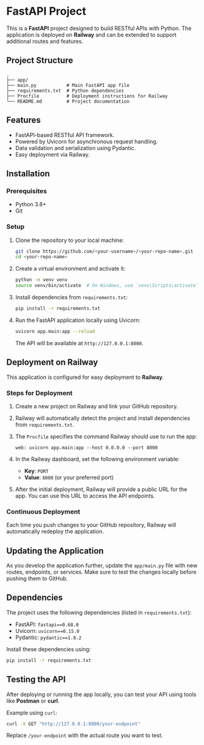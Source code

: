 
# FastAPI Project

This is a **FastAPI** project designed to build RESTful APIs with Python. The application is deployed on **Railway** and can be extended to support additional routes and features.

## Project Structure

```
.
├── app/
├── main.py           # Main FastAPI app file
├── requirements.txt  # Python dependencies
├── Procfile          # Deployment instructions for Railway
└── README.md         # Project documentation
```

## Features

- FastAPI-based RESTful API framework.
- Powered by Uvicorn for asynchronous request handling.
- Data validation and serialization using Pydantic.
- Easy deployment via Railway.
  
## Installation

### Prerequisites

- Python 3.8+
- Git

### Setup

1. Clone the repository to your local machine:

   ```bash
   git clone https://github.com/<your-username>/<your-repo-name>.git
   cd <your-repo-name>
   ```

2. Create a virtual environment and activate it:

   ```bash
   python -m venv venv
   source venv/bin/activate  # On Windows, use `venv\Scripts\activate`
   ```

3. Install dependencies from `requirements.txt`:

   ```bash
   pip install -r requirements.txt
   ```

4. Run the FastAPI application locally using Uvicorn:

   ```bash
   uvicorn app.main:app --reload
   ```

   The API will be available at `http://127.0.0.1:8000`.

## Deployment on Railway

This application is configured for easy deployment to **Railway**.

### Steps for Deployment

1. Create a new project on Railway and link your GitHub repository.
2. Railway will automatically detect the project and install dependencies from `requirements.txt`.
3. The `Procfile` specifies the command Railway should use to run the app:
   
   ```
   web: uvicorn app.main:app --host 0.0.0.0 --port 8000
   ```

4. In the Railway dashboard, set the following environment variable:

   - **Key**: `PORT`
   - **Value**: `8000` (or your preferred port)

5. After the initial deployment, Railway will provide a public URL for the app. You can use this URL to access the API endpoints.

### Continuous Deployment

Each time you push changes to your GitHub repository, Railway will automatically redeploy the application.

## Updating the Application

As you develop the application further, update the `app/main.py` file with new routes, endpoints, or services. Make sure to test the changes locally before pushing them to GitHub.

## Dependencies

The project uses the following dependencies (listed in `requirements.txt`):

- FastAPI: `fastapi==0.68.0`
- Uvicorn: `uvicorn==0.15.0`
- Pydantic: `pydantic==1.8.2`

Install these dependencies using:

```bash
pip install -r requirements.txt
```

## Testing the API

After deploying or running the app locally, you can test your API using tools like **Postman** or **curl**.

Example using `curl`:

```bash
curl -X GET "http://127.0.0.1:8000/your-endpoint"
```

Replace `/your-endpoint` with the actual route you want to test.
